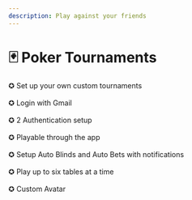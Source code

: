 ```yaml
---
description: Play against your friends
---
```


# 🃏 Poker Tournaments

✪ Set up your own custom tournaments\
\
✪ Login with Gmail\
\
✪ 2 Authentication setup\
\
✪ Playable through the app\
\
✪ Setup Auto Blinds and Auto Bets with notifications\
\
✪ Play up to six tables at a time\
\
✪ Custom Avatar
